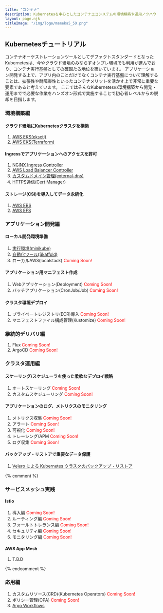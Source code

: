 ```yaml
---
title: "コンテナ"
description: Kubernetesを中心としたコンテナエコシステムの環境構築や運用ノウハウ
layout: page.njk
titleImage: "/img/logo/mameka5_50.png"
---
```


## Kubernetesチュートリアル
コンテナオーケストレーションツールとしてデファクトスタンダードとなったKubernetesは、今やクラウド環境のみならずオンプレ環境でも利用が進んでおり、コンテナ実行基盤としての確固たる地位を築いています。
アプリケーション開発する上で、アプリ内のことだけでなくコンテナ実行基盤について理解することは、拡張性や耐障害性といったコンテナメリットを活かす上で非常に重要な要素であると考えています。
ここではそんなKubernetesの環境構築から開発・運用までで必要な作業をハンズオン形式で実施することで初心者レベルからの脱却を目指します。

### 環境構築編
#### クラウド環境にKubernetesクラスタを構築
1. [AWS EKS(eksctl)](/containers/k8s/tutorial/infra/aws-eks-eksctl)
2. [AWS EKS(Terraform)](/containers/k8s/tutorial/infra/aws-eks-terraform)

#### Ingressでアプリケーションへのアクセスを許可
1. [NGINX Ingress Controller](/containers/k8s/tutorial/ingress/ingress-nginx)
2. [AWS Load Balancer Controller](/containers/k8s/tutorial/ingress/ingress-aws)
3. [カスタムドメイン管理(external-dns)](/containers/k8s/tutorial/ingress/external-dns)
4. [HTTPS通信(Cert Manager)](/containers/k8s/tutorial/ingress/https)

#### ストレージ(CSI)を導入してデータ永続化
1. [AWS EBS](/containers/k8s/tutorial/storage/ebs)
2. [AWS EFS](/containers/k8s/tutorial/storage/efs)

### アプリケーション開発編
#### ローカル開発環境準備
1. [実行環境(minikube)](/containers/k8s/tutorial/app/minikube)
2. [自動化ツール(Skaffold)](/containers/k8s/tutorial/app/skaffold)
3. ローカルAWS(localstack) <span style="color:red">Coming Soon!</span>

#### アプリケーション用マニフェスト作成
1. Webアプリケーション(Deployment) <span style="color:red">Coming Soon!</span>
2. バッチアプリケーション(CronJob/Job) <span style="color:red">Coming Soon!</span>

#### クラスタ環境デプロイ
1. プライベートレジストリ(ECR)導入 <span style="color:red">Coming Soon!</span>
2. マニフェストファイル構成管理(Kustomize) <span style="color:red">Coming Soon!</span>

### 継続的デリバリ編
1. Flux <span style="color:red">Coming Soon!</span>
2. ArgoCD <span style="color:red">Coming Soon!</span>

### クラスタ運用編
#### スケーリング/スケジューラを使った柔軟なデプロイ戦略
1. オートスケーリング <span style="color:red">Coming Soon!</span>
2. カスタムスケジューリング <span style="color:red">Coming Soon!</span>

#### アプリケーションのログ、メトリクスのモニタリング
1. メトリクス収集 <span style="color:red">Coming Soon!</span>
2. アラート <span style="color:red">Coming Soon!</span>
3. 可視化 <span style="color:red">Coming Soon!</span>
4. トレーシング/APM <span style="color:red">Coming Soon!</span>
5. ログ収集 <span style="color:red">Coming Soon!</span>

#### バックアップ・リストアで重要なデータ保護
1. [Velero による Kubernetes クラスタのバックアップ・リストア](/containers/k8s/tutorial/ops/velero-backup)

{% comment %}
### サービスメッシュ実践
#### Istio
1. 導入編 <span style="color:red">Coming Soon!</span>
1. ルーティング編 <span style="color:red">Coming Soon!</span>
1. フォールトトレランス編 <span style="color:red">Coming Soon!</span>
1. セキュリティ編 <span style="color:red">Coming Soon!</span>
1. モニタリング編 <span style="color:red">Coming Soon!</span>

#### AWS App Mesh
1. T.B.D

{% endcomment %}

### 応用編
1. カスタムリソース(CRD)(Kubernetes Operators) <span style="color:red">Coming Soon!</span>
1. ポリシー管理(OPA) <span style="color:red">Coming Soon!</span>
1. [Argo Workflows](/containers/k8s/tutorial/advanced/argo-workflows)
